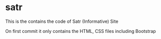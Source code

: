 # satr
This is the contains the code of Satr (Informative) Site

On first commit it only contains the HTML, CSS files including Bootstrap
